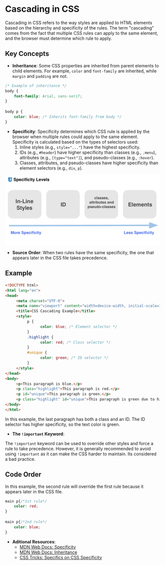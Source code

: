 # Cascading in CSS

Cascading in CSS refers to the way styles are applied to HTML elements based on the hierarchy and specificity of the rules. The term "cascading" comes from the fact that multiple CSS rules can apply to the same element, and the browser must determine which rule to apply.

## Key Concepts

- **Inheritance**: Some CSS properties are inherited from parent elements to child elements. For example, `color` and `font-family` are inherited, while `margin` and `padding` are not.

```css
/* Example of inheritance */
body {
    font-family: Arial, sans-serif;
}

body p {
    color: blue; /* Inherits font-family from body */
}
```

- **Specificity**: Specificity determines which CSS rule is applied by the browser when multiple rules could apply to the same element. Specificity is calculated based on the types of selectors used:
    1. Inline styles (e.g., `style="..."`) have the highest specificity.
    2. IDs (e.g., `#header`) have higher specificity than classes (e.g., `.menu`), attributes (e.g., `[type="text"]`), and pseudo-classes (e.g., `:hover`).
    3. Classes, attributes, and pseudo-classes have higher specificity than element selectors (e.g., `div`, `p`).

<img align="center" src="/Stage-5/resources/specifity-CSS.png">

- **Source Order**: When two rules have the same specificity, the one that appears later in the CSS file takes precedence.

## Example

```html
<!DOCTYPE html>
<html lang="en">
<head>
     <meta charset="UTF-8">
     <meta name="viewport" content="width=device-width, initial-scale=1.0">
     <title>CSS Cascading Example</title>
     <style>
          p {
                color: blue; /* Element selector */
          }
          .highlight {
                color: red; /* Class selector */
          }
          #unique {
                color: green; /* ID selector */
          }
     </style>
</head>
<body>
     <p>This paragraph is blue.</p>
     <p class="highlight">This paragraph is red.</p>
     <p id="unique">This paragraph is green.</p>
     <p class="highlight" id="unique">This paragraph is green due to higher specificity of ID selector.</p>
</body>
</html>
```

In this example, the last paragraph has both a class and an ID. The ID selector has higher specificity, so the text color is green.

- **The `!important` Keyword**: 

The `!important` keyword can be used to override other styles and force a rule to take precedence. However, it is generally recommended to avoid using `!important` as it can make the CSS harder to maintain. Its considered a bad practice.

## Code Order 
In this example, the second rule will override the first rule because it appears later in the CSS file.

```css
main p{/*1st rule*/
    color: red;
}

main p{/*2nd rule*/
    color: blue;
}
```

- **Aditional Resources**:
    - [MDN Web Docs: Specificity](https://developer.mozilla.org/en-US/docs/Web/CSS/Specificity)
    - [MDN Web Docs: Inheritance](https://developer.mozilla.org/en-US/docs/Web/CSS/inheritance)
    - [CSS Tricks: Specifics on CSS Specificity](https://css-tricks.com/specifics-on-css-specificity/)